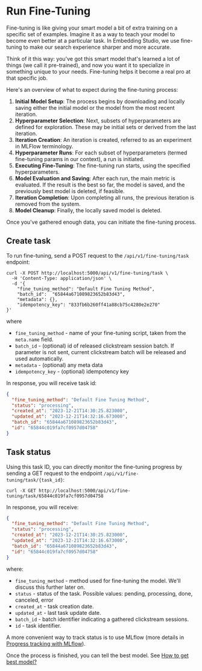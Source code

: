 # Run Fine-Tuning

Fine-tuning is like giving your smart model a bit of extra training on a specific set of examples. Imagine it as a way
to teach your model to become even better at a particular task. In Embedding Studio, we use fine-tuning to make our
search experience sharper and more accurate.

Think of it this way: you've got this smart model that's learned a lot of things (we call it pre-trained), and now you
want it to specialize in something unique to your needs. Fine-tuning helps it become a real pro at that specific job.

Here's an overview of what to expect during the fine-tuning process:

1. **Initial Model Setup**: The process begins by downloading and locally saving either the initial model or the model
   from the most recent iteration.
2. **Hyperparameter Selection**: Next, subsets of hyperparameters are defined for exploration. These may be initial sets
   or derived from the last iteration.
3. **Iteration Creation**: An iteration is created, referred to as an experiment
   in MLFlow terminology.
4. **Hyperparameter Runs**: For each subset of hyperparameters (termed fine-tuning params in our context), a run is
   initiated.
5. **Executing Fine-Tuning**: The fine-tuning run starts, using the specified hyperparameters.
6. **Model Evaluation and Saving**: After each run, the main metric is evaluated. If the result is the best so far, the
   model is saved, and the previously best model is deleted, if feasible.
7. **Iteration Completion**: Upon completing all runs, the previous iteration is removed from the system.
8. **Model Cleanup**: Finally, the locally saved model is deleted.

Once you've gathered enough data, you can initiate the fine-tuning process.

## Create task

To run fine-tuning, send a POST request to the `/api/v1/fine-tuning/task` endpoint:

```shell
curl -X POST http://localhost:5000/api/v1/fine-tuning/task \
  -H 'Content-Type: application/json' \
  -d '{
    "fine_tuning_method": "Default Fine Tuning Method",
    "batch_id":  "65844a671089823652b83d43",
    "metadata": {},
    "idempotency_key": "833fb6b260ff41a88cb75c4280e2e270"
}'
```

where

* `fine_tuning_method` - name of your fine-tuning script, taken from the `meta.name` field.
* `batch_id` - (optional) id of released clickstream session batch. If parameter is not sent,
  current clickstream batch will be released and used automatically.
* `metadata` - (optional) any meta data
* `idempotency_key` - (optional) idempotency key

In response, you will receive task id:

```json
{
  "fine_tuning_method": "Default Fine Tuning Method",
  "status": "processing",
  "created_at": "2023-12-21T14:30:25.823000",
  "updated_at": "2023-12-21T14:32:16.673000",
  "batch_id": "65844a671089823652b83d43",
  "id": "65844c019fa7cf0957d04758"
}
```

## Task status

Using this task ID, you can directly monitor the fine-tuning progress by sending a GET request to the
endpoint `/api/v1/fine-tuning/task/{task_id}`:

```shell
curl -X GET http://localhost:5000/api/v1/fine-tuning/task/65844c019fa7cf0957d04758
```

In response, you will receive:

```json
{
  "fine_tuning_method": "Default Fine Tuning Method",
  "status": "processing",
  "created_at": "2023-12-21T14:30:25.823000",
  "updated_at": "2023-12-21T14:32:16.673000",
  "batch_id": "65844a671089823652b83d43",
  "id": "65844c019fa7cf0957d04758"
}
```

where:

* `fine_tuning_method` - method used for fine-tuning the model. We'll discuss this further later on.
* `status` - status of the task. Possible values: pending, processing, done, canceled, error
* `created_at` - task creation date.
* `updated_at` - last task update date.
* `batch_id` - batch identifier indicating a gathered clickstream sessions.
* `id` - task identifier.

A more convenient way to track status is to use MLflow (more details in 
[Progress tracking with MLflow](hello_unstructured_world.md#progress-tracking-with-mlflow)).

Once the process is finished, you can tell the best model. See [How to get best model?](how_to_get_best_model.md)
